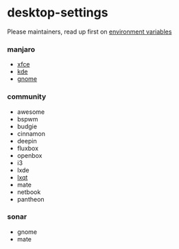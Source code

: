 desktop-settings
================

Please maintainers, read up first on
[environment variables](https://wiki.archlinux.org/index.php/environment_variables)

### manjaro

* [xfce](https://gitlab.manjaro.org/profiles-and-settings/manjaro-xfce-settings)
* [kde](https://gitlab.manjaro.org/profiles-and-settings/manjaro-kde-settings)
* [gnome](https://gitlab.manjaro.org/profiles-and-settings/manjaro-gnome-settings)

### community

* awesome
* bspwm
* budgie
* cinnamon
* deepin
* fluxbox
* openbox
* i3
* lxde
* [lxqt](https://gitlab.manjaro.org/profiles-and-settings/manjaro-lxqt-settings)
* mate
* netbook
* pantheon

### sonar

* gnome
* mate
